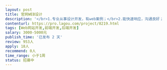 ```yaml
---                
layout: post       
title: 官网WEB设计           
description: '</br>1.专业从事设计开发，有web案例；</br>2.能快速响应，沟通良好；</br>3.有参考的网站，根据提供的资料修改；</br>4.对整体视觉设计有一定的功底，</br>'     
contenturl: https://pro.lagou.com/project/8219.html      
tags: [Web网站开发,前端开发,后端开发]            
salary: 3000-5000元          
publish_time: '已发布 2 天'         
review: 953人                   
apply: 18人                   
recommend: 0人                   
time_range: 小于1周              
status: 招募中                  
---                 
```

